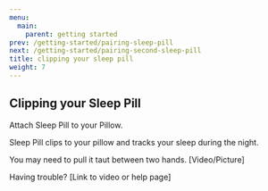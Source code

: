 ```yaml
---
menu:
  main:
    parent: getting started
prev: /getting-started/pairing-sleep-pill
next: /getting-started/pairing-second-sleep-pill
title: clipping your sleep pill
weight: 7
---
```


## Clipping your Sleep Pill


Attach Sleep Pill to your Pillow.


Sleep Pill clips to your pillow and tracks your sleep during the night. 
 

You may need to pull it taut between two hands.
[Video/Picture]


Having trouble? [Link to video or help page]

	
